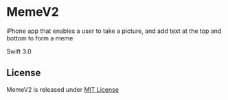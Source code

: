 # MemeV2
iPhone app that enables a user to take a picture, and add text at the top and bottom to form a meme

Swift 3.0 

## License
MemeV2 is released under [MIT License](https://opensource.org/licenses/MIT)
